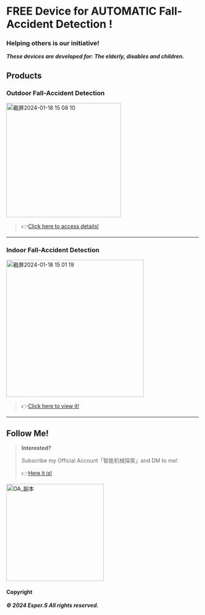 # FREE Device for AUTOMATIC Fall-Accident Detection !


### Helping others is our initiative!


**_These devices are developed for: The elderly, disables and children._**



## Products

### Outdoor Fall-Accident Detection

<img width="300" alt="截屏2024-01-18 15 08 10" src="https://github.com/heli-xu/findSVI/assets/156643030/95cd3e54-2301-44c6-bcdc-77d8b6194011">

> 👉[Click here to access details!](https://mp.weixin.qq.com/s?__biz=Mzk0MTUyNzk0Mw==&mid=2247483863&idx=1&sn=d1e0ed87a6b0e2a22d3245d9fcdf6977&chksm=c2d0473ff5a7ce29acda677ce68c8e68d1afab0f85a8a9cf42ac1b9163411e5ec2c47cbe805d#rd)

---

### Indoor Fall-Accident Detection

<img width="360" alt="截屏2024-01-18 15 01 19" src="https://github.com/bluesky-social/atproto/assets/156643030/d09b3bc9-fada-4138-8723-fb5afe85b3fd">

> 👉[Click here to view it!](https://mp.weixin.qq.com/s?__biz=Mzk0MTUyNzk0Mw==&mid=2247483810&idx=1&sn=8a458a1cdae362b880efcdbcb1219867&chksm=c2d0474af5a7ce5cccc3c3f7f2e4a55246ca912b6c0df61d225025c7af0a9ebb876062e20e0e#rd)


---


## Follow Me!

> **Interested?**
> 
> Subscribe my Official Account「智能机械探索」and DM to me!
> 
> 👉[Here it is!](https://mp.weixin.qq.com/s/3Xchh00gAuqtd4T-2_1xkQ)

<img width="255" alt="OA_副本" src="https://github.com/Esperaa/meaidevice/assets/156643030/228ad1d2-c708-4956-82b1-a82b929415d9">

#### Copyright

**_© 2024 Esper.S All rights reserved._**

